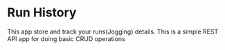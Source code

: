 # Run History
This app store and track your runs(Jogging) details.
This is a simple REST API app for doing basic CRUD operations